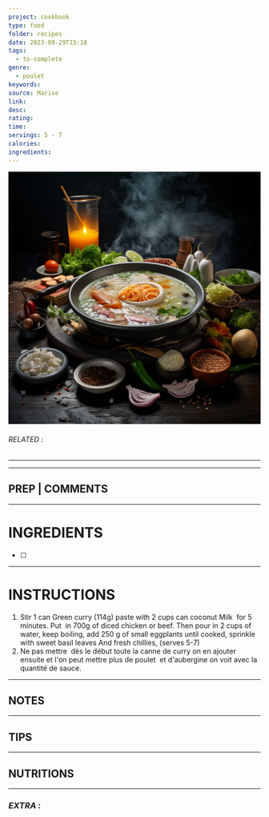 ```yaml
---
project: cookbook
type: food
folder: recipes
date: 2023-09-29T15:18
tags:
  - to-complete
genre:
  - poulet
keywords: 
source: Marise
link: 
desc: 
rating: 
time: 
servings: 5 - 7
calories: 
ingredients:
---
```


![IMAGE](_default.png)

###### *RELATED* : 
---


---
## PREP | COMMENTS



---
# INGREDIENTS

- [ ] 

---
# INSTRUCTIONS

1. Stir 1 can Green curry (114g) paste with 2 cups can coconut Milk  for 5 minutes. Put  in 700g of diced chicken or beef. Then pour in 2 cups of water, keep boiling, add 250 g of small eggplants until cooked, sprinkle with sweet basil leaves And fresh chillies, (serves 5-7)
2. Ne pas mettre  dès le début toute la canne de curry on en ajouter ensuite et l'on peut mettre plus de poulet  et d'aubergine on voit avec la quantité de sauce.

---
## NOTES



---
## TIPS



---
## NUTRITIONS



---
### *EXTRA* :



